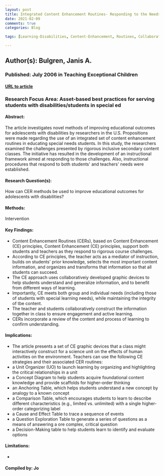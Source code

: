 ```yaml
---
layout: post
title: Integrated Content Enhancement Routines- Responding to the Needs of Adolescents With Disabilities in Rigorous Inclusive Secondary Content Classes
date: 2021-02-09
comments: true
categories: Blog

tags: [Learning-Disabilities, Content-Enhancement, Routines, Collaboration, Inclusion]

---
```


## Author(s): Bulgren, Janis A.

### Published: July 2006 in Teaching Exceptional Children

#### [URL to article](http://search.ebscohost.com.proxy.uchicago.edu/login.aspx?direct=true&db=edb&AN=21646598&site=eds-live&scope=site.)

### Research Focus Area: Asset-based best practices for serving students with disabilities/students in special ed

#### Abstract:
The article investigates novel methods of improving educational outcomes for adolescents with disabilities by researchers in the U.S. Propositions were made regarding the use of an integrated set of content enhancement routines in educating special needs students. In this study, the researchers examined the challenges presented by rigorous inclusive secondary content classes. The initiative has resulted in the development of an instructional framework aimed at responding to those challenges. Also, instructional procedures that respond to both students' and teachers' needs were established.


#### Research Question(s):
 How can CER methods be used to improve educational outcomes for adolescents with disabilities?


#### Methods:
Intervention


#### Key Findings:

- Content Enhancement Routines (CERs), based on Content Enhancement (CE) principles, Content Enhancement (CE) principles, support both students and teachers as they respond to rigorous course challenges. 
- According to CE principles, the teacher acts as a mediator of instruction, builds on students' prior knowledge, selects the most important content information, and organizes and transforms that information so that all students can succeed. 
- The CE approach uses collaborativeiy developed graphic devices to help students understand and generalize information, and to benefit from different ways of learning. 
- Importantly, CE meets both group and individual needs (including those of students with special learning needs), while maintaining the integrity of tbe content. 
- The teacher and students collaboratively construct the information together in class to ensure engagement and active learning. 
- CERs incorporate a review of the content and process of learning to confirm understanding. 


#### Implications:

- The article presents a set of CE graphic devices that a class might interactively construct for a science unit on the effects of human activities on the environment. Teachers can use the following CE strategies and their associated CER routines: 
- a Unit Organizer (UO) to launch learning by organizing and highlighting the critical relationships in a unit 
- a Concept Diagram to help students acquire foundational content knowledge and provide scaffolds for higher-order thinking 
- an Anchoring Table, which helps students understand a new concept by analogy to a known concept 
- a Comparison Table, which encourages students to learn to describe different characteristics (e.g., limited vs. unlimited) with a single higher-order categorizing label 
- a Cause and Effect Table to trace a sequence of events 
- a Question Exploration Table to generate a series of questions as a means of answering a  ore complex, critical question 
- a Decision-Making table to help students learn to identify and evaluate options 


#### Limitations:
-


#### Compiled by: Jo
